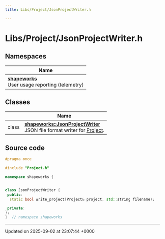 ```yaml
---
title: Libs/Project/JsonProjectWriter.h

---
```


# Libs/Project/JsonProjectWriter.h



## Namespaces

| Name           |
| -------------- |
| **[shapeworks](../Namespaces/namespaceshapeworks.md)** <br>User usage reporting (telemetry)  |

## Classes

|                | Name           |
| -------------- | -------------- |
| class | **[shapeworks::JsonProjectWriter](../Classes/classshapeworks_1_1JsonProjectWriter.md)** <br>JSON file format writer for [Project]().  |




## Source code

```cpp
#pragma once

#include "Project.h"

namespace shapeworks {


class JsonProjectWriter {
 public:
  static bool write_project(Project& project, std::string filename);

 private:
};
}  // namespace shapeworks
```


-------------------------------

Updated on 2025-09-02 at 23:07:44 +0000
